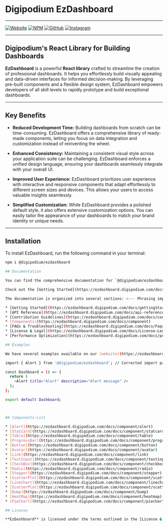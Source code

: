 # Digipodium EzDashboard

---

[![Website](https://img.shields.io/badge/Website-Docs-green)](https://ezdashboard.digipodium.com/docs/gettingStarted)
[![NPM](https://img.shields.io/npm/v/@digipodium/ezdashboard)](https://www.npmjs.com/package/@digipodium/ezdashboard)
[![GitHub](https://img.shields.io/badge/GitHub-Repo-blue)](https://github.com/digipodium/ezdashboard)
[![Instagram](https://img.shields.io/badge/Instagram-Follow-lightgray)](https://www.instagram.com/digipodium_official/?hl=en)

---

## Digipodium's React Library for Building Dashboards

**EzDashboard** is a powerful **React library** crafted to streamline the creation of professional dashboards. It helps you effortlessly build visually appealing and data-driven interfaces for informed decision-making. By leveraging pre-built components and a flexible design system, EzDashboard empowers developers of all skill levels to rapidly prototype and build exceptional dashboards.

---

## Key Benefits

* **Reduced Development Time:** Building dashboards from scratch can be time-consuming. EzDashboard offers a comprehensive library of ready-made components, letting you focus on data integration and customization instead of reinventing the wheel.

* **Enhanced Consistency:** Maintaining a consistent visual style across your application suite can be challenging. EzDashboard enforces a unified design language, ensuring your dashboards seamlessly integrate with your overall UI.

* **Improved User Experience:** EzDashboard prioritizes user experience with interactive and responsive components that adapt effortlessly to different screen sizes and devices. This allows your users to access valuable insights seamlessly.

* **Simplified Customization:** While EzDashboard provides a polished default style, it also offers extensive customization options. You can easily tailor the appearance of your dashboards to match your brand identity or unique needs.

---

## Installation

To install EzDashboard, run the following command in your terminal:

```bash
npm i @digipodium/ezdashboard

## Documentation

You can find the comprehensive documentation for `@digipodium/ezdashboard` on our [website](https://ezdashboard.digipodium.com/).

Check out the [Getting Started](https://ezdashboard.digipodium.com/docs/gettingStarted) page for a quick overview.

The documentation is organized into several sections: <--- Phrasing improved

* [Getting Started](https://ezdashboard.digipodium.com/docs/gettingStarted)
* [API Reference](https://ezdashboard.digipodium.com/docs/api-reference)
* [Contribution Guidelines](https://ezdashboard.digipodium.com/docs/contribution)
* [Components](https://ezdashboard.digipodium.com/docs/component)
* [FAQs & Troubleshooting](https://ezdashboard.digipodium.com/docs/Faqs-troubleshooting)
* [License & Legal](https://ezdashboard.digipodium.com/docs/License-Legal)
* [Performance Optimization](https://ezdashboard.digipodium.com/docs/performance-optimization)

## Examples

We have several examples available on our [website](https://ezdashboard.digipodium.com/docs/example/alert), including the **Alert** component. Here is a basic example to help you get started:

import { Alert } from '@digipodium/ezdashboard'; // Corrected import path

const Dashboard = () => {
  return (
    <Alert title="Alert" description="Alert message" />
  );
};

export default Dashboard;



## Components-List

* [Alert](https://ezdashboard.digipodium.com/docs/component/alert)
* [StatCard](https://ezdashboard.digipodium.com/docs/component/statcard)
* [Table](https://ezdashboard.digipodium.com/docs/component/table)
* [ProgressBar](https://ezdashboard.digipodium.com/docs/component/progressbar)
* [Button](https://ezdashboard.digipodium.com/docs/component/button)
* [Avatar](https://ezdashboard.digipodium.com/docs/component/avatar)
* [Link](https://ezdashboard.digipodium.com/docs/component/link)
* [TextInput](https://ezdashboard.digipodium.com/docs/component/textinput)
* [CheckBox](https://ezdashboard.digipodium.com/docs/component/checkbox)
* [Radio](https://ezdashboard.digipodium.com/docs/component/radio)
* [Stepper](https://ezdashboard.digipodium.com/docs/component/stepper)
* [ScatterPlot](https://ezdashboard.digipodium.com/docs/component/scatterplot)
* [LineChart](https://ezdashboard.digipodium.com/docs/component/linechart)
* [ScatterPlot](https://ezdashboard.digipodium.com/docs/component/scatterplot)
* [Bump](https://ezdashboard.digipodium.com/docs/component/bump)
* [HeatMap](https://ezdashboard.digipodium.com/docs/component/heatmap)
* [PieChart](https://ezdashboard.digipodium.com/docs/component/piechart)

## License

**EzDashboard** is licensed under the terms outlined in the [License & Legal section of our documentation](https://ezdashboard.digipodium.com/docs/License-Legal).